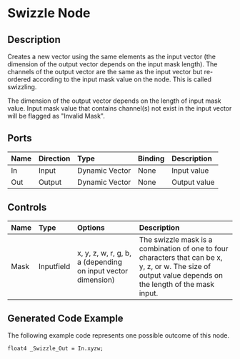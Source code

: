 # Swizzle Node

## Description

Creates a new vector using the same elements as the input vector (the dimension of the output vector depends on the input mask length). The channels of the output vector are the same as the input vector but re-ordered according to the input mask value on the node. This is called swizzling.

The dimension of the output vector depends on the length of input mask value. Input mask value that contains channel(s) not exist in the input vector will be flagged as "Invalid Mask".


## Ports

| Name        | Direction           | Type  | Binding | Description |
|:------------ |:-------------|:-----|:---|:---|
| In      | Input | Dynamic Vector | None | Input value |
| Out | Output      |    Dynamic Vector | None | Output value |

## Controls

| Name        | Type           | Options  | Description |
|:------------ |:-------------|:-----|:---|
| Mask     | Inputfield | x, y, z, w, r, g, b, a (depending on input vector dimension) | The swizzle mask is a combination of one to four characters that can be x, y, z, or w. The size of output value depends on the length of the mask input.|


## Generated Code Example

The following example code represents one possible outcome of this node.

```
float4 _Swizzle_Out = In.xyzw;
